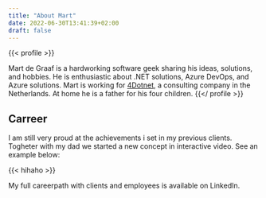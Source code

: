 ```yaml
---
title: "About Mart"
date: 2022-06-30T13:41:39+02:00
draft: false
---
```



{{< profile >}}

Mart de Graaf is a hardworking software geek sharing his ideas, solutions, and hobbies. He is enthusiastic about .NET solutions, Azure DevOps, and Azure solutions. Mart is working for [4Dotnet](https://www.4dotnet.nl/), a consulting company in the Netherlands. At home he is a father for his four children.
{{</ profile >}}

## Carreer

I am still very proud at the achievements i set in my previous clients. Togheter with my dad we started a new concept in interactive video. See an example below:

{{< hihaho >}}

My full careerpath with clients and employees is available on LinkedIn. 